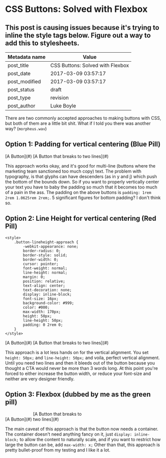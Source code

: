 # CSS Buttons: Solved with Flexbox

## This post is causing issues because it's trying to inline the style tags below. Figure out a way to add this to stylesheets.

| Metadata name | Value                            |
| ------------- | -------------------------------- |
| post_title    | CSS Buttons: Solved with Flexbox |
| post_date     | 2017-03-09 03:57:17              |
| post_modified | 2017-03-09 03:57:17              |
| post_status   | draft                            |
| post_type     | revision                         |
| post_author   | Luke Boyle                       |

There are two commonly accepted approaches to making buttons with CSS, but both of them are a little bit shit. What if I told you there was another way? (`morpheus.wav`)

## Option 1: Padding for vertical centering (Blue Pill)

<style>.button-padding-approach { font-size: inherit;
-webkit-appearance: none;
border-radius: 0; border-style: solid; border-width: 0; cursor: pointer; font-weight: normal; line-height: normal; margin: 0; position: relative; text-align: center; text-decoration: none; display: inline-block; padding: 1rem 2rem 1.0625rem 2rem; font-size: 16px; background-color: #999; color: #000; max-width: 170px; }</style>

<div>[A Button](#) [A Button that breaks to two lines](#)</div>

This approach works okay, and it's good for multi-line (buttons where the marketing team sanctioned too much copy) text. The problem with typography, is that glyphs can have descenders (as in y and j) which push the bottom of the bounds down. So if you want to properly vertically center your text you have to baby the padding so much that it becomes too much of a pain in the ass. The padding on the above buttons is `padding: 1rem 2rem 1.0625rem 2rem;`. 5 significant figures for bottom padding? I don't think so.

## Option 2: Line Height for vertical centering (Red Pill)

```
<style>
    .button-lineheight-approach {
        -webkit-appearance: none;
        border-radius: 0;
        border-style: solid;
        border-width: 0;
        cursor: pointer;
        font-weight: normal;
        line-height: normal;
        margin: 0;
        position: relative;
        text-align: center;
        text-decoration: none;
        display: inline-block;
        font-size: 16px;
        background-color: #999;
        color: #000;
        max-width: 170px;
        height: 50px;
        line-height: 50px;
        padding: 0 2rem 0;
    }
</style>
```

<div>[A Button](#) [A Button that breaks to two lines](#)</div>

This approach is a lot less hands on for the vertical alignment. You set `height: 50px;` and `line-height: 50px;` and voila, perfect vertical alignment. Until you need two lines and then it bleeds out of the button because you thought a CTA would never be more than 3 words long. At this point you're forced to either increase the button width, or reduce your font-size and neither are very designer friendly.

## Option 3: Flexbox (dubbed by me as the green pill)

<style>.button-flexbox-approach { display: flex;
justify-content: center;
align-items: center;
-webkit-appearance: none;
border-radius: 0;
border-style: solid;
border-width: 0;
cursor: pointer;
font-weight: normal;
line-height: normal;
margin: 0;
position: relative;
text-align: center;
text-decoration: none;
padding: 1rem 2rem 1.0625rem 2rem;
font-size: 16px;
background-color: #34495e;
color: #fff;
} .button-flexbox-approach:hover { color: #fff;} .flex-button-container { display: inline-block;
}</style>

<div>

<div class="flex-button-container">[A Button](#)</div>

<div class="flex-button-container" style="max-width: 170px;">[A Button that breaks to two lines](#)</div>

</div>

The main caveat of this approach is that the button now needs a container. The container doesn't need anything fancy on it, just `display: inline-block;` to allow the content to naturally scale, and if you want to restrict how large the button can be, add `max-width: x;` Other than that, this approach is pretty bullet-proof from my testing and I like it a lot.
